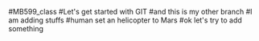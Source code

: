 #MB599_class
#Let's get started with GIT
#and this is my other branch
#I am adding stuffs 
#human set an helicopter to Mars
#ok let's try to add something
